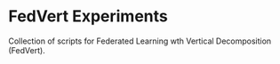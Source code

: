 # FedVert Experiments

Collection of scripts for Federated Learning wth Vertical Decomposition (FedVert). 
